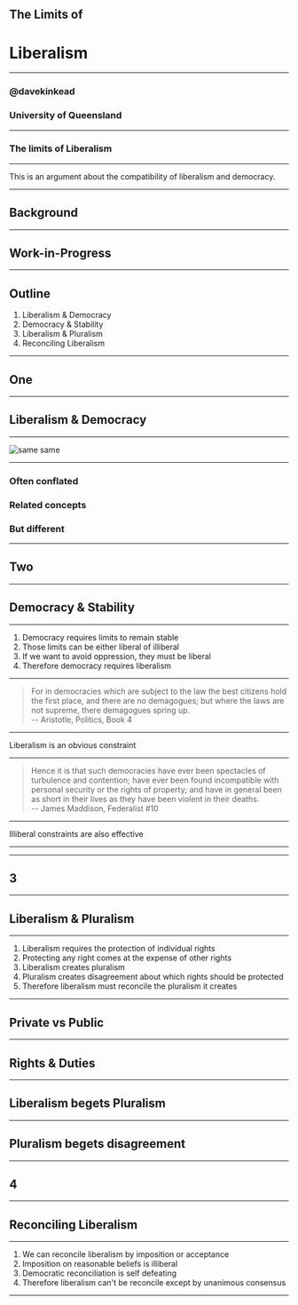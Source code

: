 ## The Limits of 

# Liberalism

----

### @davekinkead

### University of Queensland

----

### The limits of Liberalism

----

This is an argument about the compatibility of liberalism and democracy.

----

## Background

----

## Work-in-Progress

----

## Outline


1. Liberalism & Democracy
2. Democracy & Stability
3. Liberalism & Pluralism
4. Reconciling Liberalism

---

## One
---  
## Liberalism & Democracy

----

![same same](presentation/samesame.jpg)

----

### Often conflated
### Related concepts
### But different

---

## Two
---   
## Democracy & Stability

----

1. Democracy requires limits to remain stable
2. Those limits can be either liberal of illiberal
3. If we want to avoid oppression, they must be liberal
3. Therefore democracy requires liberalism

----

> For in democracies which are subject to the law the best citizens hold the first place, and there are no demagogues; but where the laws are not supreme, there demagogues spring up.  
> -- Aristotle, Politics, Book 4

----

Liberalism is an obvious constraint

----

> Hence it is that such democracies have ever been spectacles of turbulence and contention; have ever been found incompatible with personal security or the rights of property; and have in general been as short in their lives as they have been violent in their deaths.  
> -- James Maddison, Federalist #10

----

Illiberal constraints are also effective

----

---

## 3 
---   
## Liberalism & Pluralism

----

1. Liberalism requires the protection of individual rights
2. Protecting any right comes at the expense of other rights
3. Liberalism creates pluralism
4. Pluralism creates disagreement about which rights should be protected
5. Therefore liberalism must reconcile the pluralism it creates

----

## Private vs Public

----

## Rights & Duties

----

## Liberalism begets Pluralism

----

## Pluralism begets disagreement

---

## 4
---   
## Reconciling Liberalism

----

1. We can reconcile liberalism by imposition or acceptance
2. Imposition on reasonable beliefs is illiberal
3. Democratic reconciliation is self defeating
4. Therefore liberalism can't be reconcile except by unanimous consensus

----


